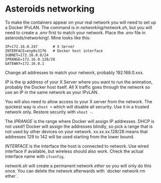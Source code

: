 # Asteroids networking

To make the containers appear on your real network you will need to set up a Docker IPvLAN. The command is in *networking/network.sh*, but you will need to create a *.env* first to match your network. Place the *.env* file in asteroids/networking!. Mine looks like this:

    IP=172.16.0.247       # X Server
    INTERFACE=enp0s31f6   # Docker host interface
    SUBNET=172.16.0.0/24
    IPRANGE=172.16.0.128/28
    GATEWAY=172.16.0.1

Change all addresses to match your network, probably 192.168.0.xxx.

*IP* is the ip address of your X Server where you want to run the animation, probably the Docker host itself. All X traffic goes through the network so use an IP in the same network as your IPvLAN.

You will also need to allow access to your X server from the network. The quickest way is `xhost +` which will disable all security. Use it in a trusted network only. Restore security with `xhost -`.

The *IPRANGE* is the range where Docker will assign IP addresses. DHCP is not used!! Docker will assign the addresses blindly, so pick a range that is not used by other devices on your network. xx.xx.xx.128/28 means that addresses 129 to 142 will be used starting from the lower bound.

*INTERFACE* is the interface the host is connected to network. Use wired interface if available, but wireless should also work. Check the actual interface name with `ifconfig`.

*network.sh* will create a permanent network *ether* so you will only do this once. You can delete the network afterwards with ´docker network rm ether`.
